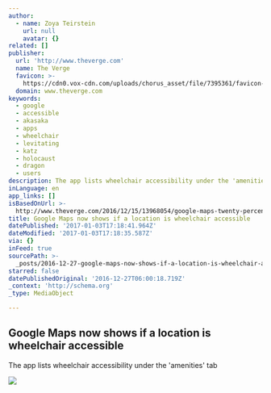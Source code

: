 ```yaml
---
author:
  - name: Zoya Teirstein
    url: null
    avatar: {}
related: []
publisher:
  url: 'http://www.theverge.com'
  name: The Verge
  favicon: >-
    https://cdn0.vox-cdn.com/uploads/chorus_asset/file/7395361/favicon-64x64.0.ico
  domain: www.theverge.com
keywords:
  - google
  - accessible
  - akasaka
  - apps
  - wheelchair
  - levitating
  - katz
  - holocaust
  - dragon
  - users
description: The app lists wheelchair accessibility under the 'amenities' tab
inLanguage: en
app_links: []
isBasedOnUrl: >-
  http://www.theverge.com/2016/12/15/13968054/google-maps-twenty-percent-wheelchair-accessible
title: Google Maps now shows if a location is wheelchair accessible
datePublished: '2017-01-03T17:18:41.964Z'
dateModified: '2017-01-03T17:18:35.587Z'
via: {}
inFeed: true
sourcePath: >-
  _posts/2016-12-27-google-maps-now-shows-if-a-location-is-wheelchair-accessible.md
starred: false
datePublishedOriginal: '2016-12-27T06:00:18.719Z'
_context: 'http://schema.org'
_type: MediaObject

---
```

<article style=""><h1>Google Maps now shows if a location is wheelchair accessible</h1><p>The app lists wheelchair accessibility under the 'amenities' tab</p><img src="https://cdn1.vox-cdn.com/uploads/chorus_image/image/52458303/fitbit.0.jpeg" /></article>